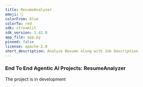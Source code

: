 ```yaml
---
title: ResumeAnalyzer
emoji: 🐨
colorFrom: blue
colorTo: red
sdk: streamlit
sdk_version: 1.42.0
app_file: app.py
pinned: false
license: apache-2.0
short_description: Analyze Resume along with Job Description
---
```


### End To End Agentic AI Projects: ResumeAnalyzer

The project is in development